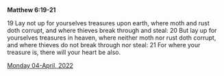 **Matthew 6:19-21**

19 Lay not up for yourselves treasures upon earth, where moth and rust doth corrupt, and where thieves break through and steal: 20 But lay up for yourselves treasures in heaven, where neither moth nor rust doth corrupt, and where thieves do not break through nor steal: 21 For where your treasure is, there will your heart be also.

[Monday 04-April, 2022](https://t.me/s/daily_scripture)
